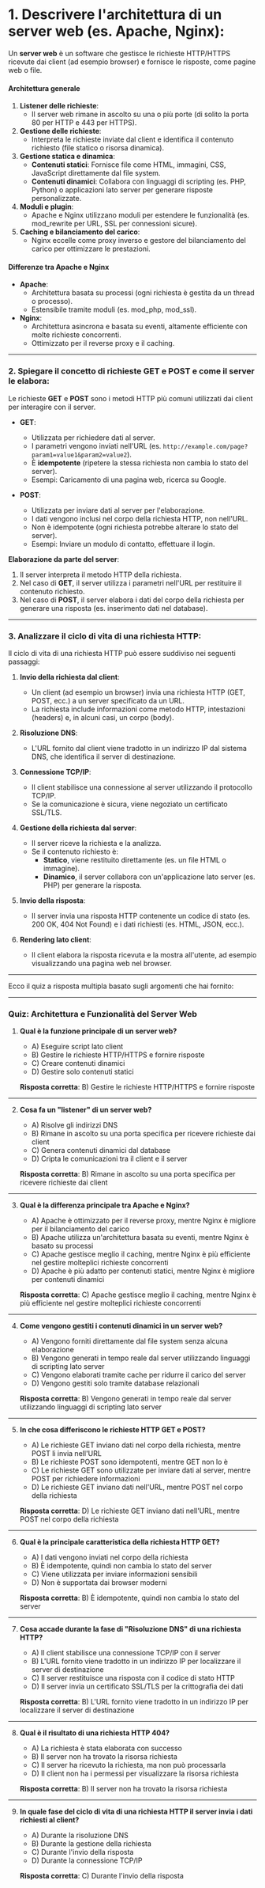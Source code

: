 # **1. Descrivere l'architettura di un server web (es. Apache, Nginx):**

Un **server web** è un software che gestisce le richieste HTTP/HTTPS ricevute dai client (ad esempio browser) e fornisce le risposte, come pagine web o file.

#### **Architettura generale**

1. **Listener delle richieste**:
   - Il server web rimane in ascolto su una o più porte (di solito la porta 80 per HTTP e 443 per HTTPS).
2. **Gestione delle richieste**:
   - Interpreta le richieste inviate dal client e identifica il contenuto richiesto (file statico o risorsa dinamica).
3. **Gestione statica e dinamica**:
   - **Contenuti statici**: Fornisce file come HTML, immagini, CSS, JavaScript direttamente dal file system.
   - **Contenuti dinamici**: Collabora con linguaggi di scripting (es. PHP, Python) o applicazioni lato server per generare risposte personalizzate.
4. **Moduli e plugin**:
   - Apache e Nginx utilizzano moduli per estendere le funzionalità (es. mod_rewrite per URL, SSL per connessioni sicure).
5. **Caching e bilanciamento del carico**:
   - Nginx eccelle come proxy inverso e gestore del bilanciamento del carico per ottimizzare le prestazioni.

#### **Differenze tra Apache e Nginx**

- **Apache**:
  - Architettura basata su processi (ogni richiesta è gestita da un thread o processo).
  - Estensibile tramite moduli (es. mod_php, mod_ssl).
- **Nginx**:
  - Architettura asincrona e basata su eventi, altamente efficiente con molte richieste concorrenti.
  - Ottimizzato per il reverse proxy e il caching.

---

### **2. Spiegare il concetto di richieste GET e POST e come il server le elabora:**

Le richieste **GET** e **POST** sono i metodi HTTP più comuni utilizzati dai client per interagire con il server.

- **GET**:
  - Utilizzata per richiedere dati al server.
  - I parametri vengono inviati nell'URL (es. `http://example.com/page?param1=value1&param2=value2`).
  - È **idempotente** (ripetere la stessa richiesta non cambia lo stato del server).
  - Esempi: Caricamento di una pagina web, ricerca su Google.

- **POST**:
  - Utilizzata per inviare dati al server per l'elaborazione.
  - I dati vengono inclusi nel corpo della richiesta HTTP, non nell'URL.
  - Non è idempotente (ogni richiesta potrebbe alterare lo stato del server).
  - Esempi: Inviare un modulo di contatto, effettuare il login.

**Elaborazione da parte del server**:

1. Il server interpreta il metodo HTTP della richiesta.
2. Nel caso di **GET**, il server utilizza i parametri nell'URL per restituire il contenuto richiesto.
3. Nel caso di **POST**, il server elabora i dati del corpo della richiesta per generare una risposta (es. inserimento dati nel database).

---

### **3. Analizzare il ciclo di vita di una richiesta HTTP:**

Il ciclo di vita di una richiesta HTTP può essere suddiviso nei seguenti passaggi:

1. **Invio della richiesta dal client**:
   - Un client (ad esempio un browser) invia una richiesta HTTP (GET, POST, ecc.) a un server specificato da un URL.
   - La richiesta include informazioni come metodo HTTP, intestazioni (headers) e, in alcuni casi, un corpo (body).

2. **Risoluzione DNS**:
   - L'URL fornito dal client viene tradotto in un indirizzo IP dal sistema DNS, che identifica il server di destinazione.

3. **Connessione TCP/IP**:
   - Il client stabilisce una connessione al server utilizzando il protocollo TCP/IP.
   - Se la comunicazione è sicura, viene negoziato un certificato SSL/TLS.

4. **Gestione della richiesta dal server**:
   - Il server riceve la richiesta e la analizza.
   - Se il contenuto richiesto è:
     - **Statico**, viene restituito direttamente (es. un file HTML o immagine).
     - **Dinamico**, il server collabora con un'applicazione lato server (es. PHP) per generare la risposta.

5. **Invio della risposta**:
   - Il server invia una risposta HTTP contenente un codice di stato (es. 200 OK, 404 Not Found) e i dati richiesti (es. HTML, JSON, ecc.).

6. **Rendering lato client**:
   - Il client elabora la risposta ricevuta e la mostra all'utente, ad esempio visualizzando una pagina web nel browser.

---

Ecco il quiz a risposta multipla basato sugli argomenti che hai fornito:

---

### **Quiz: Architettura e Funzionalità del Server Web**

1. **Qual è la funzione principale di un server web?**
   - A) Eseguire script lato client
   - B) Gestire le richieste HTTP/HTTPS e fornire risposte
   - C) Creare contenuti dinamici
   - D) Gestire solo contenuti statici

   **Risposta corretta**: B) Gestire le richieste HTTP/HTTPS e fornire risposte

---

2. **Cosa fa un "listener" di un server web?**
   - A) Risolve gli indirizzi DNS
   - B) Rimane in ascolto su una porta specifica per ricevere richieste dai client
   - C) Genera contenuti dinamici dal database
   - D) Cripta le comunicazioni tra il client e il server

   **Risposta corretta**: B) Rimane in ascolto su una porta specifica per ricevere richieste dai client

---

3. **Qual è la differenza principale tra Apache e Nginx?**
   - A) Apache è ottimizzato per il reverse proxy, mentre Nginx è migliore per il bilanciamento del carico
   - B) Apache utilizza un'architettura basata su eventi, mentre Nginx è basato su processi
   - C) Apache gestisce meglio il caching, mentre Nginx è più efficiente nel gestire molteplici richieste concorrenti
   - D) Apache è più adatto per contenuti statici, mentre Nginx è migliore per contenuti dinamici

   **Risposta corretta**: C) Apache gestisce meglio il caching, mentre Nginx è più efficiente nel gestire molteplici richieste concorrenti

---

4. **Come vengono gestiti i contenuti dinamici in un server web?**
   - A) Vengono forniti direttamente dal file system senza alcuna elaborazione
   - B) Vengono generati in tempo reale dal server utilizzando linguaggi di scripting lato server
   - C) Vengono elaborati tramite cache per ridurre il carico del server
   - D) Vengono gestiti solo tramite database relazionali

   **Risposta corretta**: B) Vengono generati in tempo reale dal server utilizzando linguaggi di scripting lato server

---

5. **In che cosa differiscono le richieste HTTP GET e POST?**
   - A) Le richieste GET inviano dati nel corpo della richiesta, mentre POST li invia nell'URL
   - B) Le richieste POST sono idempotenti, mentre GET non lo è
   - C) Le richieste GET sono utilizzate per inviare dati al server, mentre POST per richiedere informazioni
   - D) Le richieste GET inviano dati nell'URL, mentre POST nel corpo della richiesta

   **Risposta corretta**: D) Le richieste GET inviano dati nell'URL, mentre POST nel corpo della richiesta

---

6. **Qual è la principale caratteristica della richiesta HTTP GET?**
   - A) I dati vengono inviati nel corpo della richiesta
   - B) È idempotente, quindi non cambia lo stato del server
   - C) Viene utilizzata per inviare informazioni sensibili
   - D) Non è supportata dai browser moderni

   **Risposta corretta**: B) È idempotente, quindi non cambia lo stato del server

---

7. **Cosa accade durante la fase di "Risoluzione DNS" di una richiesta HTTP?**
   - A) Il client stabilisce una connessione TCP/IP con il server
   - B) L'URL fornito viene tradotto in un indirizzo IP per localizzare il server di destinazione
   - C) Il server restituisce una risposta con il codice di stato HTTP
   - D) Il server invia un certificato SSL/TLS per la crittografia dei dati

   **Risposta corretta**: B) L'URL fornito viene tradotto in un indirizzo IP per localizzare il server di destinazione

---

8. **Qual è il risultato di una richiesta HTTP 404?**
   - A) La richiesta è stata elaborata con successo
   - B) Il server non ha trovato la risorsa richiesta
   - C) Il server ha ricevuto la richiesta, ma non può processarla
   - D) Il client non ha i permessi per visualizzare la risorsa richiesta

   **Risposta corretta**: B) Il server non ha trovato la risorsa richiesta

---

9. **In quale fase del ciclo di vita di una richiesta HTTP il server invia i dati richiesti al client?**
   - A) Durante la risoluzione DNS
   - B) Durante la gestione della richiesta
   - C) Durante l'invio della risposta
   - D) Durante la connessione TCP/IP

   **Risposta corretta**: C) Durante l'invio della risposta

